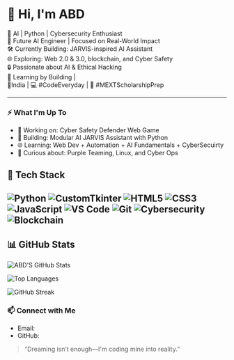 
# 👋 Hi, I'm ABD

🚀 AI | Python | Cybersecurity Enthusiast  
🧠 Future AI Engineer | Focused on Real-World Impact  
🛠️ Currently Building: JARVIS-inspired AI Assistant  
🌐 Exploring: Web 2.0 & 3.0, blockchain, and Cyber Safety  
🔒 Passionate about AI & Ethical Hacking  
🧪 Learning by Building |   
📍India | 💻 #CodeEveryday | 🧠 #MEXTScholarshipPrep  

---

### ⚡ What I'm Up To
- 🚧 Working on: Cyber Safety Defender Web Game
- 🤖 Building: Modular AI JARVIS Assistant with Python
- 🌐 Learning: Web Dev + Automation + AI Fundamentals + CyberSecuirty
- 🔐 Curious about: Purple Teaming, Linux, and Cyber Ops

## 🧰 Tech Stack

![Python](https://img.shields.io/badge/Python-3776AB?style=for-the-badge&logo=python&logoColor=white)
![CustomTkinter](https://img.shields.io/badge/CustomTkinter-4B8BBE?style=for-the-badge&logo=python&logoColor=white)
![HTML5](https://img.shields.io/badge/HTML5-E34F26?style=for-the-badge&logo=html5&logoColor=white)
![CSS3](https://img.shields.io/badge/CSS3-1572B6?style=for-the-badge&logo=css3&logoColor=white)
![JavaScript](https://img.shields.io/badge/JavaScript-F7DF1E?style=for-the-badge&logo=javascript&logoColor=black)
![VS Code](https://img.shields.io/badge/VS%20Code-007ACC?style=for-the-badge&logo=visual-studio-code&logoColor=white)
![Git](https://img.shields.io/badge/Git-F05032?style=for-the-badge&logo=git&logoColor=white)
![Cybersecurity](https://img.shields.io/badge/Cybersecurity-E95420?style=for-the-badge&logo=ubuntu&logoColor=white)
![Blockchain](https://img.shields.io/badge/Blockchain-121D33?style=for-the-badge&logo=bitcoin&logoColor=white)
---
## 📊 GitHub Stats

![ABD'S GitHub Stats](https://github-readme-stats.vercel.app/api?username=ABDxD9e&show_icons=true&theme=radical&hide_border=true)

![Top Languages](https://github-readme-stats.vercel.app/api/top-langs/?username=ABDxD9&layout=compact&theme=radical&hide_border=true)

![GitHub Streak](https://streak-stats.demolab.com?user=ABDxD9&theme=radical&hide_border=true)


### 📫 Connect with Me
- Email: 
- GitHub: 

> “Dreaming isn’t enough—I'm coding mine into reality.”

